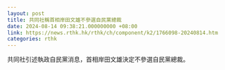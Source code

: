 ```yaml
---
layout: post
title: 共同社稱首相岸田文雄不參選自民黨總裁
date: 2024-08-14 09:38:21.000000000 +08:00
link: https://news.rthk.hk/rthk/ch/component/k2/1766098-20240814.htm
categories: rthk
---
```


共同社引述執政自民黨消息，首相岸田文雄決定不參選自民黨總裁。
